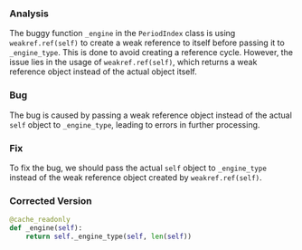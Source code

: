 ### Analysis
The buggy function `_engine` in the `PeriodIndex` class is using `weakref.ref(self)` to create a weak reference to itself before passing it to `_engine_type`. This is done to avoid creating a reference cycle. However, the issue lies in the usage of `weakref.ref(self)`, which returns a weak reference object instead of the actual object itself.

### Bug
The bug is caused by passing a weak reference object instead of the actual `self` object to `_engine_type`, leading to errors in further processing.

### Fix
To fix the bug, we should pass the actual `self` object to `_engine_type` instead of the weak reference object created by `weakref.ref(self)`.

### Corrected Version
```python
@cache_readonly
def _engine(self):
    return self._engine_type(self, len(self))
```